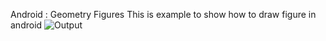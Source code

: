 Android : Geometry Figures
This is example to show how to draw figure in android
![Output](https://github.com/mohit008/Geomatry-Figure/blob/master/res/drawable/geomatry1.png ) 
